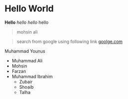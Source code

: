 # Hello World

**Hello**
_hello_
*hello*
hello
> mohsin
>ali

> search from google using following link  [goolge.com](https://www.google.com/)

Muhammad Younus
 - Muhammad Ali
  - Mohsin
  - Farzan
 - Muhammad Ibrahim
   - Zubair
   - Shoaib
   - Talha

